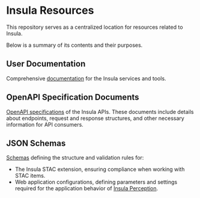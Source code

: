 # Insula Resources

This repository serves as a centralized location for resources related to Insula.

Below is a summary of its contents and their purposes.

## User Documentation

Comprehensive [documentation](docs/index.html) for the Insula services and tools.

## OpenAPI Specification Documents

[OpenAPI specifications](apis/index.md) of the Insula APIs. These documents include details about endpoints, request and response structures, and other necessary information for API consumers.

## JSON Schemas

[Schemas](schemas/index.md) defining the structure and validation rules for:

* The Insula STAC extension, ensuring compliance when working with STAC items.
* Web application configurations, defining parameters and settings required for the application behavior of [Insula Perception](https://cgi-italy.github.io/insula/docs/insula/perception/).
